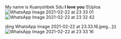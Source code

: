 My name is Kuanyshbek
Sdu **I love you**
![Uploa
![WhatsApp Image 2021-02-22 at 23 33 01](https://user-images.githubusercontent.com/78722660/108747692-f22c4180-7567-11eb-8647-e48f1def92f3.jpeg)
![WhatsApp Image 2021-02-22 at 23 32 42](https://user-images.githubusercontent.com/78722660/108747703-f5273200-7567-11eb-9600-4c7b8d1aa395.jpeg)

ding WhatsApp Image 2021-02-22 at 23.33.16.jpeg…]()
![WhatsApp Image 2021-02-22 at 23 33 16](https://user-images.githubusercontent.com/78722660/108747851-20aa1c80-7568-11eb-832c-67e31219bc91.jpeg)
